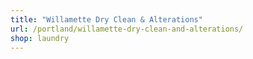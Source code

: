 ```yaml
---
title: "Willamette Dry Clean & Alterations"
url: /portland/willamette-dry-clean-and-alterations/
shop: laundry
---
```

